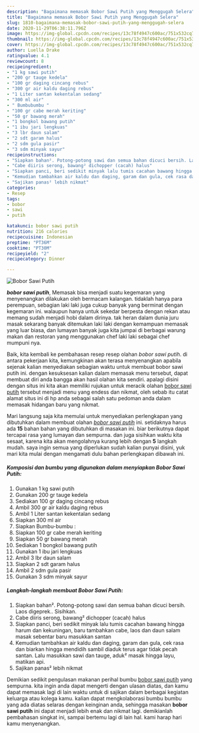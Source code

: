 ```yaml
---
description: "Bagaimana memasak Bobor Sawi Putih yang Menggugah Selera"
title: "Bagaimana memasak Bobor Sawi Putih yang Menggugah Selera"
slug: 1810-bagaimana-memasak-bobor-sawi-putih-yang-menggugah-selera
date: 2020-11-29T06:38:11.796Z
image: https://img-global.cpcdn.com/recipes/13c78f4947c600ac/751x532cq70/bobor-sawi-putih-foto-resep-utama.jpg
thumbnail: https://img-global.cpcdn.com/recipes/13c78f4947c600ac/751x532cq70/bobor-sawi-putih-foto-resep-utama.jpg
cover: https://img-global.cpcdn.com/recipes/13c78f4947c600ac/751x532cq70/bobor-sawi-putih-foto-resep-utama.jpg
author: Luella Drake
ratingvalue: 4.1
reviewcount: 8
recipeingredient:
- "1 kg sawi putih"
- "200 gr tauge kedela"
- "100 gr daging cincang rebus"
- "300 gr air kaldu daging rebus"
- "1 Liter santan kekentalan sedang"
- "300 ml air"
- " Bumbubumbu "
- "100 gr cabe merah keriting"
- "50 gr bawang merah"
- "1 bongkol bawang putih"
- "1 ibu jari lengkuas"
- "3 lbr daun salam"
- "2 sdt garam halus"
- "2 sdm gula pasir"
- "3 sdm minyak sayur"
recipeinstructions:
- "Siapkan bahan². Potong-potong sawi dan semua bahan dicuci bersih. Laos digeprek.. Sisihkan."
- "Cabe diiris serong, bawang² dichopper (cacah) halus"
- "Siapkan panci, beri sedikit minyak lalu tumis cacahan bawang hingga harum dan kekuningan, baru tambahkan cabe, laos dan daun salam masak sebentar baru masukkan santan"
- "Kemudian tambahkan air kaldu dan daging, garam dan gula, cek rasa dan biarkan hingga mendidih sambil diaduk terus agar tidak pecah santan. Lalu masukkan sawi dan tauge, aduk² masak hingga layu, matikan api."
- "Sajikan panas² lebih nikmat"
categories:
- Resep
tags:
- bobor
- sawi
- putih

katakunci: bobor sawi putih 
nutrition: 216 calories
recipecuisine: Indonesian
preptime: "PT36M"
cooktime: "PT30M"
recipeyield: "2"
recipecategory: Dinner

---
```



![Bobor Sawi Putih](https://img-global.cpcdn.com/recipes/13c78f4947c600ac/751x532cq70/bobor-sawi-putih-foto-resep-utama.jpg)

<b><i>bobor sawi putih</i></b>, Memasak bisa menjadi suatu kegemaran yang menyenangkan dilakukan oleh bermacam kalangan. tidaklah hanya para perempuan, sebagian laki laki juga cukup banyak yang berminat dengan kegemaran ini. walaupun hanya untuk sekedar berpesta dengan rekan atau memang sudah menjadi hobi dalam dirinya. tak heran dalam dunia juru masak sekarang banyak ditemukan laki laki dengan kemampuan memasak yang luar biasa, dan lumayan banyak juga kita jumpai di berbagai warung makan dan restoran yang menggunakan chef laki laki sebagai chef mumpuni nya.



Baik, kita kembali ke pembahasan resep resep olahan <i>bobor sawi putih</i>. di antara pekerjaan kita, kemungkinan akan terasa menyenangkan apabila sejenak kalian menyediakan sebagian waktu untuk membuat bobor sawi putih ini. dengan kesuksesan kalian dalam memasak menu tersebut, dapat membuat diri anda bangga akan hasil olahan kita sendiri. apalagi disini dengan situs ini kita akan memiliki rujukan untuk meracik olahan <u>bobor sawi putih</u> tersebut menjadi menu yang endess dan nikmat, oleh sebab itu catat alamat situs ini di hp anda sebagai salah satu pedoman anda dalam memasak hidangan baru yang nikmat.


Mari langsung saja kita memulai untuk menyediakan perlengkapan yang dibutuhkan dalam membuat olahan <u><i>bobor sawi putih</i></u> ini. setidaknya harus ada <b>15</b> bahan bahan yang dibutuhkan di masakan ini. biar berikutnya dapat tercapai rasa yang lumayan dan sempurna. dan juga sisihkan waktu kita sesaat, karena kita akan mengolahnya kurang lebih dengan <b>5</b> langkah mudah. saya ingin semua yang diperlukan sudah kalian punyai disini, yuk mari kita mulai dengan mengamati dulu bahan perlengkapan dibawah ini.

<!--inarticleads1-->

##### Komposisi dan bumbu yang digunakan dalam menyiapkan Bobor Sawi Putih:

1. Gunakan 1 kg sawi putih
1. Gunakan 200 gr tauge kedela
1. Sediakan 100 gr daging cincang rebus
1. Ambil 300 gr air kaldu daging rebus
1. Ambil 1 Liter santan kekentalan sedang
1. Siapkan 300 ml air
1. Siapkan  Bumbu-bumbu :
1. Siapkan 100 gr cabe merah keriting
1. Siapkan 50 gr bawang merah
1. Sediakan 1 bongkol bawang putih
1. Gunakan 1 ibu jari lengkuas
1. Ambil 3 lbr daun salam
1. Siapkan 2 sdt garam halus
1. Ambil 2 sdm gula pasir
1. Gunakan 3 sdm minyak sayur




<!--inarticleads2-->

##### Langkah-langkah membuat Bobor Sawi Putih:

1. Siapkan bahan². Potong-potong sawi dan semua bahan dicuci bersih. Laos digeprek.. Sisihkan.
1. Cabe diiris serong, bawang² dichopper (cacah) halus
1. Siapkan panci, beri sedikit minyak lalu tumis cacahan bawang hingga harum dan kekuningan, baru tambahkan cabe, laos dan daun salam masak sebentar baru masukkan santan
1. Kemudian tambahkan air kaldu dan daging, garam dan gula, cek rasa dan biarkan hingga mendidih sambil diaduk terus agar tidak pecah santan. Lalu masukkan sawi dan tauge, aduk² masak hingga layu, matikan api.
1. Sajikan panas² lebih nikmat




Demikian sedikit pengulasan makanan perihal bumbu <u>bobor sawi putih</u> yang sempurna. kita ingin anda dapat mengerti dengan ulasan diatas, dan kamu dapat memasak lagi di lain waktu untuk di sajikan dalam berbagai kegiatan keluarga atau kolega kamu. kalian dapat mengkolaborasi bumbu bumbu yang ada diatas selaras dengan keinginan anda, sehingga masakan <b>bobor sawi putih</b> ini dapat menjadi lebih enak dan nikmat lagi. demikianlah pembahasan singkat ini, sampai bertemu lagi di lain hal. kami harap hari kamu menyenangkan.
